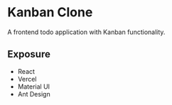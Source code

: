 # Kanban Clone

A frontend todo application with Kanban functionality.

## Exposure
* React
* Vercel
* Material UI
* Ant Design

